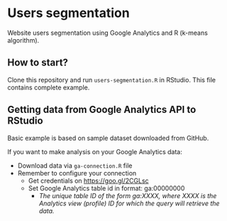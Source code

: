# Users segmentation
Website users segmentation using Google Analytics and R (k-means algorithm).

## How to start?
Clone this repository and run `users-segmentation.R` in RStudio.
This file contains complete example.

## Getting data from Google Analytics API to RStudio
Basic example is based on sample dataset downloaded from GitHub.

If you want to make analysis on your Google Analytics data:
* Download data via `ga-connection.R` file
* Remember to configure your connection
  * Get credentials on https://goo.gl/2CGLsc
  * Set Google Analytics table id in format: ga:00000000
    * *The unique table ID of the form ga:XXXX, where XXXX is the Analytics view (profile) ID for which the query will retrieve the data.*
